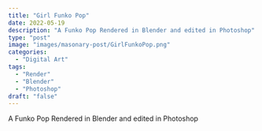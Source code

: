 ```yaml
---
title: "Girl Funko Pop"
date: 2022-05-19
description: "A Funko Pop Rendered in Blender and edited in Photoshop"
type: "post"
image: "images/masonary-post/GirlFunkoPop.png"
categories: 
  - "Digital Art"
tags:
  - "Render"
  - "Blender"
  - "Photoshop"
draft: "false"
---
```



A Funko Pop Rendered in Blender and edited in Photoshop




